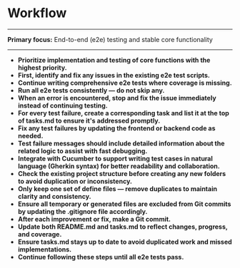 # **Workflow**

---

**Primary focus:** End-to-end (e2e) testing and stable core functionality

---

- **Prioritize implementation and testing of core functions with the highest priority.**
- **First, identify and fix any issues in the existing e2e test scripts.**
- **Continue writing comprehensive e2e tests where coverage is missing.**
- **Run all e2e tests consistently — do not skip any.**
- **When an error is encountered, stop and fix the issue immediately instead of continuing testing.**
- **For every test failure, create a corresponding task and list it at the top of tasks.md to ensure it's addressed promptly.**
- **Fix any test failures by updating the frontend or backend code as needed.**
- **Test failure messages should include detailed information about the related logic to assist with fast debugging.**
- **Integrate with Cucumber to support writing test cases in natural language (Gherkin syntax) for better readability and collaboration.**
- **Check the existing project structure before creating any new folders to avoid duplication or inconsistency.**
- **Only keep one set of define files — remove duplicates to maintain clarity and consistency.**
- **Ensure all temporary or generated files are excluded from Git commits by updating the .gitignore file accordingly.**
- **After each improvement or fix, make a Git commit.**
- **Update both README.md and tasks.md to reflect changes, progress, and coverage.**
- **Ensure tasks.md stays up to date to avoid duplicated work and missed implementations.**
- **Continue following these steps until all e2e tests pass.** 